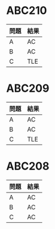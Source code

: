 
# ABC210
|問題|結果|
|---|---|
|A|AC|
|B|AC|
|C|TLE|

# ABC209
|問題|結果|
|---|---|
|A|AC|
|B|AC|
|C|TLE|

# ABC208
|問題|結果|
|---|---|
|A|AC|
|B|AC|
|C|AC|
